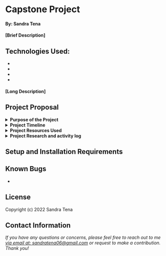 # Capstone Project

#### By: Sandra Tena

#### [Brief Description]

## Technologies Used: 
*
*
*
*

#### [Long Description]

## Project Proposal

<details>
<summary><strong>Purpose of the Project</strong></summary>
<ul>
<li>Personal Growth Goals:try new things that I haven't learned from Epicodus, such as visual studio instead of vs code, different API's, and building a full-stack project. 
<li>MVP goals: use React for the front end, C# for the back end, use google maps API to display haunted locations, create or use API to interact with google maps to display haunted locations, use css and bootstrap to style the page. 
<li>Stretch goals: Use the google maps API to display a route and work with the haunted location API to display the haunted locations along that route and/or enable the site to give directions to the selected locations. 
<br>
</details>

<details>
<summary><strong>Project Timeline</strong></summary>
<ul>
<li>Research Stage completed by: 9/16
<li>MVP completed by: 9/30
<li>Testing/Review completed by: 9/30
<li>Stretch goals: 10/7 
<br>
</details>

<details>
<summary><strong>Project Resources Used</strong></summary>
<ul>
<li> Research on how to write a project proposal 9/16: https://www.scribbr.com/dissertation/research-proposal/#:~:text=Like%20your%20dissertation%20or%20thesis%2C%20the%20proposal%20will,Your%20supervisor%E2%80%99s%20name%204%20The%20institution%20and%20department
<li> Research on how to use C#, React and API's in one project: 
<li> 
<li> 
<br>
</details>

<details>
<summary><strong>Project Research and activity log</strong></summary>
<ul>
<li>8:30am - 9am create github and create Readme to log activity. Start readme and brain storm what I need to do(mvp goals, what research I need to do)
<li> 9am to 10amResearch on how to write a project proposal 9/16: https://www.scribbr.com/dissertation/research-proposal/#:~:text=Like%20your%20dissertation%20or%20thesis%2C%20the%20proposal%20will,Your%20supervisor%E2%80%99s%20name%204%20The%20institution%20and%20department
<li> 10am to 11am: Research on how to use C#, React and API's in one project (previewed in order to pick and find one to watch in its entirety): https://youtu.be/gpfP60KjmZU, https://youtu.be/NemyDIUcC64, https://youtu.be/2ayNDsqtjHs, 
<li> Break
<li> 11:15am to 12pm: Research on using azure (previewed in order to pick and find one to watch in its entirety): https://youtu.be/_TUaTNc8czU. Decided not to use azure. 
<li> Research on google maps api (overview in order to pick and find one to use): https://developers.google.com/maps/apis-by-platform, https://developers.google.com/maps,(need to make account in google cloud) https://youtu.be/9e-5QHpadi0, https://youtu.be/iP3DnhCUIsE
<li> 12pm to 12:30pm: To start building use https://youtu.be/gpfP60KjmZU. Start watching at 14 minutes. (skip the installation stuff and the setup for the API. Will probably have to look at this later if you end up having to build your own API for the haunted locations.) I think I want to try using visual studio 2019 instead of vscode.
<li> 12:30pm to 1:30pm: Research for haunted loications API: Will need geocoding to make it work with the google maps API? Google images for the background. 
<li> 1:30pm to 2:30pm: write out MVP goals (had previously just been thingking about them in order to know what I would need to research. After my research I have now made decisions and have a basic idea of what I will be able to do.), personal goals, and stretch goals. Start watching video at 14 minutes. I did not see ASP .net core when creating my project so I have to go in to modify it in the installer and needed to install an update. 
<li> 2:30pm - 2:45pm: Update the log. 
<br>
</details>

## Setup and Installation Requirements

## Known Bugs

* 

## License



Copyright (c) 2022 Sandra Tena 

## Contact Information
_If you have any questions or concerns, please feel free to reach out to me [via email at: sandratena06@gmail.com](mailto:sandratena06@gmail.com) or request to make a contribution. Thank you!_ 
